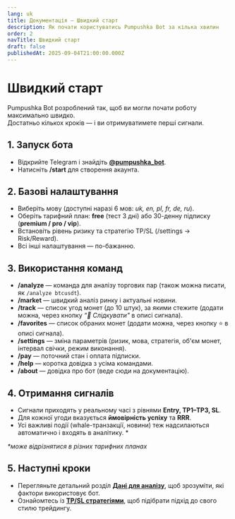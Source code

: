 ```yaml
---
lang: uk
title: Документація — Швидкий старт
description: Як почати користуватись Pumpushka Bot за кілька хвилин
order: 2
navTitle: Швидкий старт
draft: false
publishedAt: 2025-09-04T21:00:00.000Z
---
```


# Швидкий старт

Pumpushka Bot розроблений так, щоб ви могли почати роботу максимально швидко.\
Достатньо кількох кроків — і ви отримуватимете перші сигнали.

## 1. Запуск бота

* Відкрийте Telegram і знайдіть **[@pumpushka\_bot](https://t.me/pumpushka_bot)**.
* Натисніть **/start** для створення акаунта.

## 2. Базові налаштування

* Виберіть мову (доступні наразі 6 мов: *uk, en, pl, fr, de, ru*).
* Оберіть тарифний план: **free** (тест 3 дні) або 30-денну підписку (**premium / pro / vip**).
* Встановіть рівень ризику та стратегію TP/SL (/settings → Risk/Reward).
* Всі інші налаштування — по-бажанню.

## 3. Використання команд

* **/analyze** — команда для аналізу торгових пар (також можна писати, як `/analyze btcusdt`).
* **/market** — швидкий аналіз ринку і актуальні новини.
* **/track** — список угод монет (до 10 штук), за якими стежите (додати можна, через кнопку *“🔔 Слідкувати"* в описі сигнала).
* **/favorites** — список обраних монет (додати можна, через кнопку ⭐️ в описі сигнала).
* **/settings** — зміна параметрів (ризик, мова, стратегія, об'єм монет, інтервал свічки, режим виконання).
* **/pay** — поточний стан і оплата підписки.
* **/help** — коротка довідка з усіма командами.
* **/about** — довідка про бот (веде сюди на документацію).

## 4. Отримання сигналів

* Сигнали приходять у реальному часі з рівнями **Entry, TP1–TP3, SL**.
* Для кожної угоди вказується **ймовірність успіху** та **RRR**.
* Усі важливі події (whale-транзакції, новини) теж надсилаються автоматично і входять в аналітику. \*

*\*може відрізнятися в різних тарифних планах*

## 5. Наступні кроки

* Перегляньте детальний розділ **[Дані для аналізу](https://www.pumpushka.trade/docs/data-for-analysis)**, щоб зрозуміти, які фактори використовує бот.
* Ознайомтесь із **[TP/SL стратегіями](https://www.pumpushka.trade/docs/strategies)**, щоб підібрати підхід до свого стилю трейдингу.

